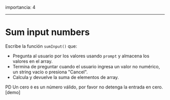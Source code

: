 importancia: 4

---

# Sum input numbers

Escribe la función `sumInput()` que:

- Pregunta al usuario por los valores usando `prompt` y almacena los valores en el array.
- Termina de preguntar cuando el usuario ingresa un valor no numérico, un string vacío o presiona "Cancel".
- Calcula y devuelve la suma de elementos de array.

PD Un cero `0` es un número válido, por favor no detenga la entrada en cero.
[demo]
